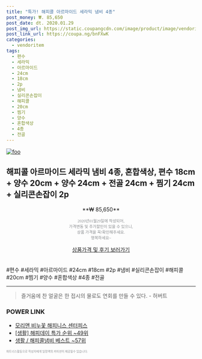```yaml
--- 
title: "특가! 해피콜 아르마이드 세라믹 냄비 4종" 
post_money: ₩. 85,650 
post_date: dt. 2020.01.29 
post_img_url: https://static.coupangcdn.com/image/product/image/vendoritem/2018/08/21/3000291427/0e6600e4-0c76-434b-ac29-68224ea60b2e.jpg 
post_link_url: https://coupa.ng/bnFXwK 
categories: 
  - vendoritem 
tags: 
  - 편수 
  - 세라믹 
  - 아르마이드 
  - 24cm 
  - 18cm 
  - 2p 
  - 냄비 
  - 실리콘손잡이 
  - 해피콜 
  - 20cm 
  - 찜기 
  - 양수 
  - 혼합색상 
  - 4종 
  - 전골 
--- 
```

[![foo](https://static.coupangcdn.com/image/product/image/vendoritem/2018/08/21/3000291427/0e6600e4-0c76-434b-ac29-68224ea60b2e.jpg)](https://coupa.ng/bnFXwK) 

## 해피콜 아르마이드 세라믹 냄비 4종, 혼합색상, 편수 18cm + 양수 20cm + 양수 24cm + 전골 24cm + 찜기 24cm + 실리콘손잡이 2p 
<p style="text-align: center;">**₩ 85,650**</p> 
<p style="text-align: center;"><span style="color: #898c8f; font-family: Georgia,Times,serif; font-size: 0.75em;">2020년01월29일에 작성되어, <br>가격변동 및 추가할인이 있을 수 있으니,<br> 상품 가격을 꼭!확인해주세요.<br>행복하세요~</span> 
</p>	 
<div markdown="0" style="text-align: center;"><a href="https://coupa.ng/bnFXwK" class="btn btn--success">상품가격 및 후기 보러가기</a></div> 
<br><br> 
  #편수 #세라믹 #아르마이드 #24cm #18cm #2p #냄비 #실리콘손잡이 #해피콜 #20cm #찜기 #양수 #혼합색상 #4종 #전골 
<hr> 

> 즐거움에 찬 얼굴은 한 접시의 물로도 연회를 만들 수 있다. - 허버트 


### POWER LINK

* <a href="https://blog.naver.com/an0733/221784524685" target="_blank">모리앤 비누꽃 해피니스 센터피스</a>
* <a href="https://blog.naver.com/sakai111/221789498774" target="_blank"> [생활] 해피데이 특가 순위 ~49위</a>
* <a href="https://blog.naver.com/santokki14/221788338425" target="_blank">생활 / 해피콜냄비 베스트 ~57위</a>

<span style="color: #898c8f; font-family: Georgia,Times,serif; font-size: 0.55em;">파트너스활동으로 작성자에게 일정액의 커미션이 제공될수 있습니다.</span> 
